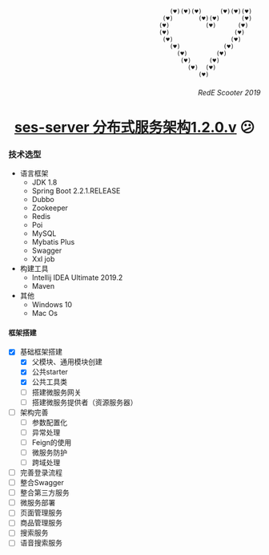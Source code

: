 
      
                                                 (♥)(♥)(♥)     (♥)(♥)(♥)  
                                               (♥)       (♥)(♥)      (♥)  
                                              (♥)          (♥)      (♥)   
                                              (♥)                  (♥)           
                                               (♥)                (♥)     
                                                 (♥)            (♥)               
                                                   (♥)        (♥)         
                                                    (♥)     (♥)           
                                                      (♥)  (♥)            
                                                         (♥)                 
                                                                              
                             
###### <div align=right>RedE Scooter 2019
# <div align=center>[ses-server 分布式服务架构1.2.0.v](https://gitee.com/rede-group/ses-server) :confused:	
 

### 技术选型

- 语言框架
	- JDK 1.8
	- Spring Boot 2.2.1.RELEASE
	- Dubbo
	- Zookeeper
	- Redis
	- Poi
	- MySQL
	- Mybatis Plus
	- Swagger
	- Xxl job 
- 构建工具
	- Intellij IDEA Ultimate 2019.2
	- Maven
- 其他
	- Windows 10
	- Mac Os

#### 框架搭建

- [x] 基础框架搭建
    - [x] 父模块、通用模块创建
    - [x] 公共starter
    - [x] 公共工具类
    - [ ] 搭建微服务网关
    - [ ] 搭建微服务提供者（资源服务器）
- [ ] 架构完善
    - [ ] 参数配置化
    - [ ] 异常处理
    - [ ] Feign的使用
    - [ ] 微服务防护
    - [ ] 跨域处理
- [ ] 完善登录流程
- [ ] 整合Swagger
- [ ] 整合第三方服务
- [ ] 微服务部署
- [ ] 页面管理服务
- [ ] 商品管理服务
- [ ] 搜索服务
- [ ] 语音搜索服务